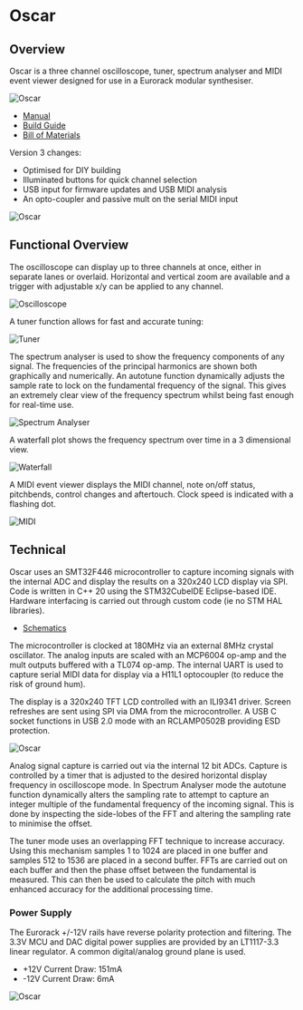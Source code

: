 # Oscar

Overview
--------

Oscar is a three channel oscilloscope, tuner, spectrum analyser and MIDI event viewer designed for use in a Eurorack modular synthesiser.

![Oscar](Graphics/oscar_front2.jpg "icon")

- [Manual](Oscar_Manual.md)
- [Build Guide](Oscar_Build_Guide.md)
- [Bill of Materials](BOM.md)

Version 3 changes: 
- Optimised for DIY building
- Illuminated buttons for quick channel selection
- USB input for firmware updates and USB MIDI analysis
- An opto-coupler and passive mult on the serial MIDI input

![Oscar](Graphics/oscar_front3.jpg "icon")

Functional Overview
-------------------

The oscilloscope can display up to three channels at once, either in separate lanes or overlaid. Horizontal and vertical zoom are available and a trigger with adjustable x/y can be applied to any channel.

![Oscilloscope](Graphics/Osc_v3.jpg?raw=true)

A tuner function allows for fast and accurate tuning:

![Tuner](Graphics/tuner_v3.jpg?raw=true)

The spectrum analyser is used to show the frequency components of any signal. The frequencies of the principal harmonics are shown both graphically and numerically. An autotune function dynamically adjusts the sample rate to lock on the fundamental frequency of the signal. This gives an extremely clear view of the frequency spectrum whilst being fast enough for real-time use.

![Spectrum Analyser](Graphics/spectrum_v3.jpg?raw=true)

A waterfall plot shows the frequency spectrum over time in a 3 dimensional view.

![Waterfall](Graphics/waterfall_v3.jpg?raw=true)

A MIDI event viewer displays the MIDI channel, note on/off status, pitchbends, control changes and aftertouch. Clock speed is indicated with a flashing dot. 

![MIDI](Graphics/midi_v3.jpg?raw=true)

Technical
---------

Oscar uses an SMT32F446 microcontroller to capture incoming signals with the internal ADC and display the results on a 320x240 LCD display via SPI. Code is written in C++ 20 using the STM32CubeIDE Eclipse-based IDE. Hardware interfacing is carried out through custom code (ie no STM HAL libraries).

- [Schematics](Hardware_v3/Oscar_Components.pdf)

The microcontroller is clocked at 180MHz via an external 8MHz crystal oscillator. The analog inputs are scaled with an MCP6004 op-amp and the mult outputs buffered with a TL074 op-amp. The internal UART is used to capture serial MIDI data for display via a H11L1 optocoupler (to reduce the risk of ground hum).

The display is a 320x240 TFT LCD controlled with an ILI9341 driver. Screen refreshes are sent using SPI via DMA from the microcontroller. A USB C socket functions in USB 2.0 mode with an RCLAMP0502B providing ESD protection.

![Oscar](Graphics/oscar_back1.jpg "icon")

Analog signal capture is carried out via the internal 12 bit ADCs. Capture is controlled by a timer that is adjusted to the desired horizontal display frequency in oscilloscope mode. In Spectrum Analyser mode the autotune function dynamically alters the sampling rate to attempt to capture an integer multiple of the fundamental frequency of the incoming signal. This is done by inspecting the side-lobes of the FFT and altering the sampling rate to minimise the offset.

The tuner mode uses an overlapping FFT technique to increase accuracy. Using this mechanism samples 1 to 1024 are placed in one buffer and samples 512 to 1536 are placed in a second buffer. FFTs are carried out on each buffer and then the phase offset between the fundamental is measured. This can then be used to calculate the pitch with much enhanced accuracy for the additional processing time.

### Power Supply

The Eurorack +/-12V rails have reverse polarity protection and filtering. The 3.3V MCU and DAC digital power supplies are provided by an LT1117-3.3 linear regulator. A common digital/analog ground plane is used.

- +12V Current Draw: 151mA
- -12V Current Draw: 6mA

![Oscar](Graphics/oscar_back2.jpg "icon")


